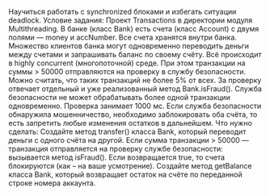Научиться работать с synchronized блоками и избегать ситуации deadlock.
Условие задания:
Проект Transactions в директории модуля Multithreading.
В банке (класс Bank) есть счета (класс Account) с двумя полями — money и accNumber.
Все счета хранятся внутри банка. Множество клиентов банка могут одновременно переводить деньги между счетами
и запрашивать баланс по своему счёту. Всё происходит в highly concurrent (многопоточной) среде.
При этом транзакции на суммы > 50000 отправляются на проверку в службу безопасности.
Можно считать, что таких транзакций не более 5% от всех.
За проверку отвечает отдельный и уже реализованный метод Bank.isFraud().
Служба безопасности не может обрабатывать более одной транзакции одновременно. Проверка занимает 1000 мс.
Если служба безопасности обнаружила мошенничество, необходимо заблокировать оба счёта,
то есть запретить любые изменения остатков в дальнейшем.
Что нужно сделать:
Создайте метод transfer() класса Bank, который переводит деньги с одного счёта на другой.
Если сумма транзакции > 50000 — транзакция отправляется на проверку службе безопасности: вызывается метод isFraud().
Если возвращается true, то счета блокируются (как – на ваше усмотрение).
Создайте метод getBalance класса Bank, который возвращает остаток на счёте по переданной строке номера аккаунта.